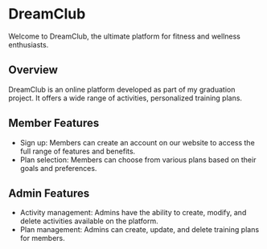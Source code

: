 # DreamClub

Welcome to DreamClub, the ultimate platform for fitness and wellness enthusiasts.

## Overview

DreamClub is an online platform developed as part of my graduation project. It offers a wide range of activities, personalized training plans.

## Member Features

-   Sign up: Members can create an account on our website to access the full range of features and benefits.
-   Plan selection: Members can choose from various plans based on their goals and preferences.

## Admin Features

-   Activity management: Admins have the ability to create, modify, and delete activities available on the platform.
-   Plan management: Admins can create, update, and delete training plans for members.
